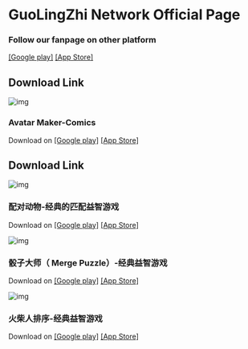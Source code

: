 # GuoLingZhi Network Official Page

### Follow our fanpage on other platform
[[Google play]](https://play.google.com/store/apps/dev?id=5233851887688172838) [[App Store]](https://apps.apple.com/us/developer/id1570422966)

## Download Link
![img](https://gkismet.github.io/img/77_s.png)	
### Avatar Maker-Comics
Download on [[Google play]](https://play.google.com/store/apps/details?id=dressup.vlinder.avatar.maker.comics) [[App Store]](https://apps.apple.com/app/6443975845)

## Download Link
![img](https://gkismet.github.io/img/48_s.png)	
### 配对动物-经典的匹配益智游戏
Download on [[Google play]](https://play.google.com/store/apps/details?id=com.block.match3d.puzzlegame) [[App Store]](https://apps.apple.com/app/id1610846682)

![img](https://gkismet.github.io/img/16_s.png)	
### 骰子大师（ Merge Puzzle）-经典益智游戏
Download on [[Google play]](https://play.google.com/store/apps/details?id=com.dicedom.dicemerge.puzzlegame) [[App Store]](https://apps.apple.com/app/id1592798941)


![img](https://gkismet.github.io/img/9_s.png)	
### 火柴人排序-经典益智游戏
Download on [[Google play]](https://play.google.com/store/apps/details?id=color.sort.stickman.puzzlegame) [[App Store]](https://apps.apple.com/app/id1626688873)
